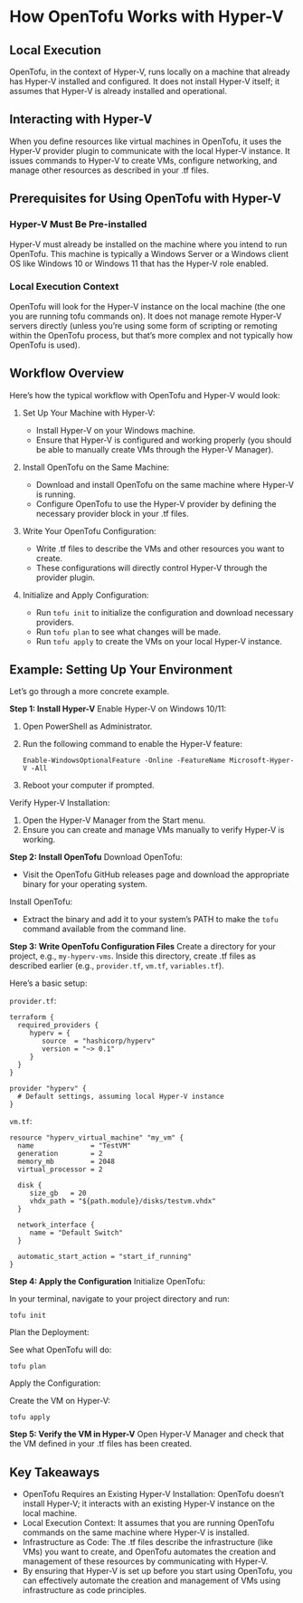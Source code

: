 # How OpenTofu Works with Hyper-V

## Local Execution

OpenTofu, in the context of Hyper-V, runs locally on a machine that already has Hyper-V installed and configured. It does not install Hyper-V itself; it assumes that Hyper-V is already installed and operational.

## Interacting with Hyper-V

When you define resources like virtual machines in OpenTofu, it uses the Hyper-V provider plugin to communicate with the local Hyper-V instance. It issues commands to Hyper-V to create VMs, configure networking, and manage other resources as described in your .tf files.

## Prerequisites for Using OpenTofu with Hyper-V

### Hyper-V Must Be Pre-installed

Hyper-V must already be installed on the machine where you intend to run OpenTofu. This machine is typically a Windows Server or a Windows client OS like Windows 10 or Windows 11 that has the Hyper-V role enabled.

### Local Execution Context

OpenTofu will look for the Hyper-V instance on the local machine (the one you are running tofu commands on). It does not manage remote Hyper-V servers directly (unless you’re using some form of scripting or remoting within the OpenTofu process, but that’s more complex and not typically how OpenTofu is used).

## Workflow Overview

Here’s how the typical workflow with OpenTofu and Hyper-V would look:

1. Set Up Your Machine with Hyper-V:
    - Install Hyper-V on your Windows machine.
    - Ensure that Hyper-V is configured and working properly (you should be able to manually create VMs through the Hyper-V Manager).

2. Install OpenTofu on the Same Machine:
    - Download and install OpenTofu on the same machine where Hyper-V is running.
    - Configure OpenTofu to use the Hyper-V provider by defining the necessary provider block in your .tf files.

3. Write Your OpenTofu Configuration:
    - Write .tf files to describe the VMs and other resources you want to create.
    - These configurations will directly control Hyper-V through the provider plugin.

4. Initialize and Apply Configuration:
    - Run `tofu init` to initialize the configuration and download necessary providers.
    - Run `tofu plan` to see what changes will be made.
    - Run `tofu apply` to create the VMs on your local Hyper-V instance.

## Example: Setting Up Your Environment

Let’s go through a more concrete example.

**Step 1: Install Hyper-V**
Enable Hyper-V on Windows 10/11:

1. Open PowerShell as Administrator.
2. Run the following command to enable the Hyper-V feature:

    ```
    Enable-WindowsOptionalFeature -Online -FeatureName Microsoft-Hyper-V -All
    ```

3. Reboot your computer if prompted.

Verify Hyper-V Installation:

1. Open the Hyper-V Manager from the Start menu.
2. Ensure you can create and manage VMs manually to verify Hyper-V is working.

**Step 2: Install OpenTofu**
Download OpenTofu:

- Visit the OpenTofu GitHub releases page and download the appropriate binary for your operating system.

Install OpenTofu:

- Extract the binary and add it to your system’s PATH to make the `tofu` command available from the command line.

**Step 3: Write OpenTofu Configuration Files**
Create a directory for your project, e.g., `my-hyperv-vms`.
Inside this directory, create .tf files as described earlier (e.g., `provider.tf`, `vm.tf`, `variables.tf`).

Here’s a basic setup:

`provider.tf`:

```hcl
terraform {
  required_providers {
     hyperv = {
        source  = "hashicorp/hyperv"
        version = "~> 0.1"
     }
  }
}

provider "hyperv" {
  # Default settings, assuming local Hyper-V instance
}
```

`vm.tf`:

```hcl
resource "hyperv_virtual_machine" "my_vm" {
  name              = "TestVM"
  generation        = 2
  memory_mb         = 2048
  virtual_processor = 2
  
  disk {
     size_gb   = 20
     vhdx_path = "${path.module}/disks/testvm.vhdx"
  }

  network_interface {
     name = "Default Switch"
  }

  automatic_start_action = "start_if_running"
}
```

**Step 4: Apply the Configuration**
Initialize OpenTofu:

In your terminal, navigate to your project directory and run:

```
tofu init
```

Plan the Deployment:

See what OpenTofu will do:

```
tofu plan
```

Apply the Configuration:

Create the VM on Hyper-V:

```
tofu apply
```

**Step 5: Verify the VM in Hyper-V**
Open Hyper-V Manager and check that the VM defined in your .tf files has been created.

## Key Takeaways

- OpenTofu Requires an Existing Hyper-V Installation: OpenTofu doesn’t install Hyper-V; it interacts with an existing Hyper-V instance on the local machine.
- Local Execution Context: It assumes that you are running OpenTofu commands on the same machine where Hyper-V is installed.
- Infrastructure as Code: The .tf files describe the infrastructure (like VMs) you want to create, and OpenTofu automates the creation and management of these resources by communicating with Hyper-V.
- By ensuring that Hyper-V is set up before you start using OpenTofu, you can effectively automate the creation and management of VMs using infrastructure as code principles.
